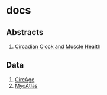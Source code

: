 # docs

## Abstracts
1. [Circadian Clock and Muscle Health](https://reporter.nih.gov/search/C9SQfU7aAUSIbrYMV6ax2w/project-details/10372227#similar-Projects)

## Data
1. [CircAge](https://circaage.shinyapps.io/circaage/)
1. [MyoAtlas](https://research.cchmc.org/myoatlas/)